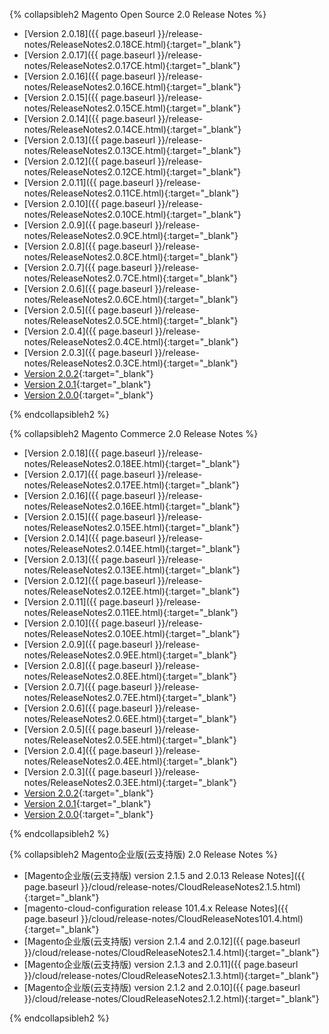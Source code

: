 <div markdown="1">

{% collapsibleh2 Magento Open Source 2.0 Release Notes %}

*	[Version 2.0.18]({{ page.baseurl }}/release-notes/ReleaseNotes2.0.18CE.html){:target="_blank"}
*	[Version 2.0.17]({{ page.baseurl }}/release-notes/ReleaseNotes2.0.17CE.html){:target="_blank"}
*	[Version 2.0.16]({{ page.baseurl }}/release-notes/ReleaseNotes2.0.16CE.html){:target="_blank"}
*	[Version 2.0.15]({{ page.baseurl }}/release-notes/ReleaseNotes2.0.15CE.html){:target="_blank"}
*	[Version 2.0.14]({{ page.baseurl }}/release-notes/ReleaseNotes2.0.14CE.html){:target="_blank"}
*	[Version 2.0.13]({{ page.baseurl }}/release-notes/ReleaseNotes2.0.13CE.html){:target="_blank"}
*	[Version 2.0.12]({{ page.baseurl }}/release-notes/ReleaseNotes2.0.12CE.html){:target="_blank"}
*	[Version 2.0.11]({{ page.baseurl }}/release-notes/ReleaseNotes2.0.11CE.html){:target="_blank"}
*	[Version 2.0.10]({{ page.baseurl }}/release-notes/ReleaseNotes2.0.10CE.html){:target="_blank"}
*	[Version 2.0.9]({{ page.baseurl }}/release-notes/ReleaseNotes2.0.9CE.html){:target="_blank"}
*	[Version 2.0.8]({{ page.baseurl }}/release-notes/ReleaseNotes2.0.8CE.html){:target="_blank"}
*	[Version 2.0.7]({{ page.baseurl }}/release-notes/ReleaseNotes2.0.7CE.html){:target="_blank"}
*	[Version 2.0.6]({{ page.baseurl }}/release-notes/ReleaseNotes2.0.6CE.html){:target="_blank"}
*	[Version 2.0.5]({{ page.baseurl }}/release-notes/ReleaseNotes2.0.5CE.html){:target="_blank"}
*	[Version 2.0.4]({{ page.baseurl }}/release-notes/ReleaseNotes2.0.4CE.html){:target="_blank"}
*	[Version 2.0.3]({{ page.baseurl }}/release-notes/ReleaseNotes2.0.3CE.html){:target="_blank"}
*	[Version 2.0.2](http://docs.magento.com/m2/ce/user_guide/magento/release-notes-ce-2.0.2.html){:target="_blank"}
*	[Version 2.0.1](http://docs.magento.com/m2/ce/user_guide/magento/release-notes-ce-2.0.1.html){:target="_blank"}
*	[Version 2.0.0](http://docs.magento.com/m2/ce/user_guide/magento/release-notes-ce-2.0.html){:target="_blank"}

{% endcollapsibleh2 %}

{% collapsibleh2 Magento Commerce 2.0 Release Notes %}

*	[Version 2.0.18]({{ page.baseurl }}/release-notes/ReleaseNotes2.0.18EE.html){:target="_blank"}
*	[Version 2.0.17]({{ page.baseurl }}/release-notes/ReleaseNotes2.0.17EE.html){:target="_blank"}
*	[Version 2.0.16]({{ page.baseurl }}/release-notes/ReleaseNotes2.0.16EE.html){:target="_blank"}
*	[Version 2.0.15]({{ page.baseurl }}/release-notes/ReleaseNotes2.0.15EE.html){:target="_blank"}
*	[Version 2.0.14]({{ page.baseurl }}/release-notes/ReleaseNotes2.0.14EE.html){:target="_blank"}
*	[Version 2.0.13]({{ page.baseurl }}/release-notes/ReleaseNotes2.0.13EE.html){:target="_blank"}
*	[Version 2.0.12]({{ page.baseurl }}/release-notes/ReleaseNotes2.0.12EE.html){:target="_blank"}
*	[Version 2.0.11]({{ page.baseurl }}/release-notes/ReleaseNotes2.0.11EE.html){:target="_blank"}
*	[Version 2.0.10]({{ page.baseurl }}/release-notes/ReleaseNotes2.0.10EE.html){:target="_blank"}
*	[Version 2.0.9]({{ page.baseurl }}/release-notes/ReleaseNotes2.0.9EE.html){:target="_blank"}
*	[Version 2.0.8]({{ page.baseurl }}/release-notes/ReleaseNotes2.0.8EE.html){:target="_blank"}
*	[Version 2.0.7]({{ page.baseurl }}/release-notes/ReleaseNotes2.0.7EE.html){:target="_blank"}
*	[Version 2.0.6]({{ page.baseurl }}/release-notes/ReleaseNotes2.0.6EE.html){:target="_blank"}
*	[Version 2.0.5]({{ page.baseurl }}/release-notes/ReleaseNotes2.0.5EE.html){:target="_blank"}
*	[Version 2.0.4]({{ page.baseurl }}/release-notes/ReleaseNotes2.0.4EE.html){:target="_blank"}
*	[Version 2.0.3]({{ page.baseurl }}/release-notes/ReleaseNotes2.0.3EE.html){:target="_blank"}
*	[Version 2.0.2](http://docs.magento.com/m2/ee/user_guide/magento/release-notes-ee-2.0.2.html){:target="_blank"}
*	[Version 2.0.1](http://docs.magento.com/m2/ee/user_guide/magento/release-notes-ee-2.0.1.html){:target="_blank"}
*	[Version 2.0.0](http://docs.magento.com/m2/ee/user_guide/magento/release-notes-ee-2.0.html){:target="_blank"}

{% endcollapsibleh2 %}

{% collapsibleh2 Magento企业版(云支持版) 2.0 Release Notes %}

*	[Magento企业版(云支持版) version 2.1.5 and 2.0.13 Release Notes]({{ page.baseurl }}/cloud/release-notes/CloudReleaseNotes2.1.5.html){:target="_blank"}
*	[magento-cloud-configuration release 101.4.x Release Notes]({{ page.baseurl }}/cloud/release-notes/CloudReleaseNotes101.4.html){:target="_blank"}
*	[Magento企业版(云支持版) version 2.1.4 and 2.0.12]({{ page.baseurl }}/cloud/release-notes/CloudReleaseNotes2.1.4.html){:target="_blank"}
*	[Magento企业版(云支持版) version 2.1.3 and 2.0.11]({{ page.baseurl }}/cloud/release-notes/CloudReleaseNotes2.1.3.html){:target="_blank"}
*	[Magento企业版(云支持版) version 2.1.2 and 2.0.10]({{ page.baseurl }}/cloud/release-notes/CloudReleaseNotes2.1.2.html){:target="_blank"}

{% endcollapsibleh2 %}
